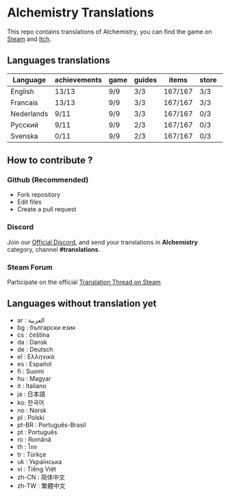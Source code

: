 # Alchemistry Translations

This repo contains translations of Alchemistry, you can find the game on [Steam](https://store.steampowered.com/app/1730540/Alchemistry/) and [Itch](https://elanis.itch.io/alchemistry).

## Languages translations

| Language   | achievements | game | guides | items   | store | ui    |
|------------|--------------|------|--------|---------|-------|-------|
| English    | 13/13        | 9/9  | 3/3    | 167/167 | 3/3   | 42/42 |
| Francais   | 13/13        | 9/9  | 3/3    | 167/167 | 3/3   | 42/42 |
| Nederlands |  9/11        | 9/9  | 3/3    | 167/167 | 0/3   | 42/42 |
| Русский    |  9/11        | 9/9  | 2/3    | 167/167 | 0/3   | 42/42 |
| Svenska    |  0/11        | 9/9  | 2/3    | 167/167 | 0/3   | 42/42 |

## How to contribute ?

### Github (Recommended)

- Fork repository
- Edit files
- Create a pull request

### Discord

Join our [Official Discord](https://discord.gg/c8aARey), and send your translations in **Alchemistry** category, channel **#translations**.

### Steam Forum

Participate on the official [Translation Thread on Steam](https://steamcommunity.com/app/1730540/discussions/0/5250637856236335523/)

## Languages without translation yet
- ar : العربية
- bg : български език
- cs : čeština
- da : Dansk
- de : Deutsch
- el : Ελληνικά
- es : Español
- fi : Suomi
- hu : Magyar
- it : Italiano
- ja : 日本語
- ko: 한국어
- no : Norsk
- pl : Polski
- pt-BR : Português-Brasil
- pt : Português
- ro : Română
- th : ไทย
- tr : Türkçe
- uk : Українська
- vi : Tiếng Việt
- zh-CN : 简体中文
- zh-TW : 繁體中文
